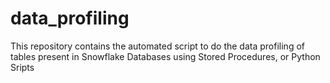 # data_profiling
This repository contains the automated script to do the data profiling of tables present in Snowflake Databases using Stored Procedures, or Python Sripts
